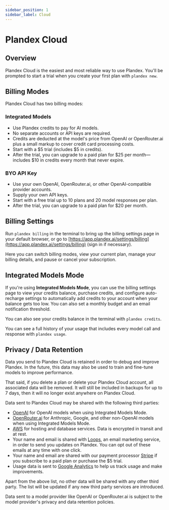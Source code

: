 ```yaml
---
sidebar_position: 1
sidebar_label: Cloud
---
```


# Plandex Cloud

## Overview

Plandex Cloud is the easiest and most reliable way to use Plandex. You'll be prompted to start a trial when you create your first plan with `plandex new`. 

## Billing Modes

Plandex Cloud has two billing modes:

### Integrated Models 

- Use Plandex credits to pay for AI models. 
- No separate accounts or API keys are required. 
- Credits are deducted at the model's price from OpenAI or OpenRouter.ai plus a small markup to cover credit card processing costs.
- Start with a $5 trial (includes $5 in credits).
- After the trial, you can upgrade to a paid plan for $25 per month—includes $10 in credits every month that never expire.

### BYO API Key

- Use your own OpenAI, OpenRouter.ai, or other OpenAI-compatible provider accounts.
- Supply your own API keys.
- Start with a free trial up to 10 plans and 20 model responses per plan.
- After the trial, you can upgrade to a paid plan for $20 per month.

## Billing Settings

Run `plandex billing` in the terminal to bring up the billing settings page in your default browser, or go to [https://app.plandex.ai/settings/billing](https://app.plandex.ai/settings/billing) (sign in if necessary).

Here you can switch billing modes, view your current plan, manage your billing details, and pause or cancel your subscription.

## Integrated Models Mode

If you're using **Integrated Models Mode**, you can use the billing settings page to view your credits balance, purchase credits, and configure auto-recharge settings to automatically add credits to your account when your balance gets too low. You can also set a monthly budget and an email notification threshold.

You can also see your credits balance in the terminal with `plandex credits`.

You can see a full history of your usage that includes every model call and response with `plandex usage`.

## Privacy / Data Retention

Data you send to Plandex Cloud is retained in order to debug and improve Plandex. In the future, this data may also be used to train and fine-tune models to improve performance.

That said, if you delete a plan or delete your Plandex Cloud account, all associated data will be removed. It will still be included in backups for up to 7 days, then it will no longer exist anywhere on Plandex Cloud.

Data sent to Plandex Cloud may be shared with the following third parties:

- [OpenAI](https://openai.com) for OpenAI models when using Integrated Models Mode.
- [OpenRouter.ai](https://openrouter.ai/) for Anthropic, Google, and other non-OpenAI models when using Integrated Models Mode.
- [AWS](https://aws.amazon.com/) for hosting and database services. Data is encrypted in transit and at rest.
- Your name and email is shared with [Loops](https://loops.so/), an email marketing service, in order to send you updates on Plandex. You can opt out of these emails at any time with one click.
- Your name and email are shared with our payment processor [Stripe](https://stripe.com/) if you subscribe to a paid plan or purchase the $5 trial.
- Usage data is sent to [Google Analytics](https://analytics.google.com/) to help us track usage and make improvements.

Apart from the above list, no other data will be shared with any other third party. The list will be updated if any new third party services are introduced.

Data sent to a model provider like OpenAI or OpenRouter.ai is subject to the model provider's privacy and data retention policies.